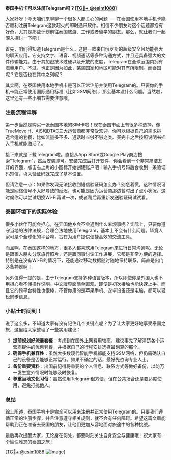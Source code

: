 **泰国手机卡可以注册Telegram吗？[[TG💪+ @esim1088](https://t.me/s/esim1088)]**

大家好呀！今天咱们来聊聊一个很多人都关心的问题——在泰国使用本地手机卡能否顺利注册Telegram这款超火的即时通讯软件。相信不少朋友对这个话题都抱有好奇，尤其是那些计划前往泰国旅游、工作或者留学的朋友。那么，就让我们一起深入探讨一下吧！

首先，咱们得知道Telegram是什么。这是一款来自俄罗斯的超级安全且功能强大的聊天应用，它支持文字、语音、视频通话等多种沟通方式，并且还具备强大的文件传输能力。由于其加密技术过硬以及开放的态度，Telegram在全球范围内拥有海量用户。不过，也正是因为如此，某些国家和地区可能对其有所限制。而泰国呢？它是否也在其中之列呢？

其实啊，在泰国使用本地手机卡是可以正常注册并使用Telegram的。只要你的手机卡能正常使用国际通用标准（比如GSM网络），那么基本没什么问题。当然啦，这里还有一些小细节需要注意哦。

### 注册流程详解

第一步当然是购买一张泰国本地的SIM卡啦！现在泰国市面上有很多种选择，像TrueMove H、AIS和DTAC三大运营商都非常受欢迎。你可以根据自己的需求挑选合适的套餐，比如流量多不多、通话时长够不够之类。买完卡之后按照说明书插入手机就能激活了。

接下来就是下载Telegram啦。直接从App Store或Google Play商店搜索“Telegram”，然后安装即可。安装完成后打开软件，你会看到一个非常简洁友好的界面，点击右上角的小图标开始创建账户吧！输入手机号码后会收到一条验证码短信，填入验证码就完成了基本设置。

但请注意一点：如果你发现无法接收到短信验证码怎么办？别急着慌，这种情况可能是网络信号不太好导致的延迟，也可能是因为运营商那边暂时出了点小状况。这时候你可以尝试切换Wi-Fi再试一次，或者稍后再重新发送验证码试试看。

### 泰国环境下的实际体验

很多小伙伴可能会担心，在异国他乡会不会遇到什么麻烦事呢？实际上，只要你遵守当地的法律法规，合理合法地使用Telegram，基本上不会有什么问题。毕竟人家可是个全球化的平台嘛，旨在为用户提供便捷高效的交流工具。

而且啊，在泰国这样的地方，很多人都喜欢用Telegram来进行日常沟通呢。无论是跟家人朋友分享旅行照片，还是跟同事讨论工作进展，它都是非常方便的选择。特别是在没有Wi-Fi的情况下，还能通过移动数据随时随地保持联系，简直是出门必备神器啊！

另外值得一提的是，由于Telegram支持多种语言版本，所以即使你是外国人也不用担心看不懂操作说明。中文版界面简单直观，即便是初次接触也能快速上手。而且它的跨平台特性也很棒，不管你用的是苹果手机、安卓设备还是电脑，都可以轻松同步信息。

### 小贴士时间到！

说了这么多，不知道大家有没有记住几个关键点呢？为了让大家更好地享受泰国之旅，这里给大家整理了一些实用建议：

1. **提前规划好流量套餐**：考虑到在国外上网费用较高，建议事先了解清楚各个运营商提供的优惠套餐，并根据自己的行程安排选择最划算的那个。
2. **确保手机兼容性**：虽然大多数现代智能手机都能支持GSM网络，但仍需确认自己的设备是否能够正常运行。如果不确定的话，最好先咨询专业人士。
3. **备份重要资料**：出国前记得将重要的个人信息、联系方式等做好备份，以防万一发生意外情况时能够及时恢复。
4. **尊重当地文化习俗**：虽然使用Telegram很方便，但在公共场合还是要适度使用，避免打扰他人。

### 总结

综上所述，泰国手机卡是完全可以用来注册并正常使用Telegram的。只要我们遵循正常的注册步骤，并且注意遵守相关规则，就不会有任何障碍。希望这篇文章能帮助到正在准备去泰国的朋友，让他们更加从容地面对旅途中的各种挑战。

最后再次提醒大家，无论身在何处，都要时刻关注自身安全与健康哦！祝大家有一个愉快难忘的泰国之旅！

[[TG💪+ @esim1088](https://t.me/s/esim1088) ![Image](https://i.postimg.cc/4NQfJmqS/Snipaste-2025-05-13-00-14-12.png)]